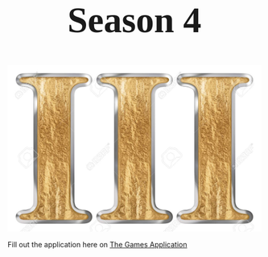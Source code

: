 <h1 style="font-size:72px;font-family:'Papyrus';text-align:center;">Season 4</h1>

![Oh shit!](images/games_3.jpg 'The Games Season 3')

Fill out the application here on [The Games Application](https://forms.gle/getV7EVp8YXY12v26)

<!-- <iframe width="700" height="315" src="https://www.youtube.com/embed/GfIvfO9o6lo" title="YouTube video player" frameborder="0" allow="accelerometer; autoplay; clipboard-write; encrypted-media; gyroscope; picture-in-picture" allowfullscreen></iframe> -->

<!-- <iframe width="560" height="315" src="https://www.youtube.com/embed/E8QDdy_NoA8" title="YouTube video player" frameborder="0" allow="accelerometer; autoplay; clipboard-write; encrypted-media; gyroscope; picture-in-picture" allowfullscreen></iframe> -->

<!-- <iframe src="https://www.google.com/maps/embed?pb=!4v1622177590418!6m8!1m7!1ssDfnyRlu8tZ0TwuxRiIbMQ!2m2!1d28.47630433538786!2d-100.3090734751704!3f84.34681633777988!4f-20.32058447702896!5f0.7820865974627469" width="800" height="600" style="border:0;" allowfullscreen="" loading="lazy"></iframe> -->
